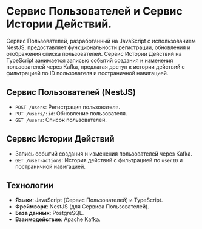 # **Сервис Пользователей** и **Сервис Истории Действий**.
Сервис Пользователей, разработанный на JavaScript с использованием NestJS, предоставляет функциональности регистрации,
обновления и отображения списка пользователей.
Сервис Истории Действий на TypeScript занимается записью событий создания и изменения пользователей через Kafka,
предлагая доступ к истории действий с фильтрацией по ID пользователя и постраничной навигацией.




## Сервис Пользователей (NestJS)
- `POST /users`: Регистрация пользователя.
- `PUT /users/:id`: Обновление пользователя.
- `GET /users`: Список пользователей.

## Сервис Истории Действий
- Запись событий создания и изменения пользователей через Kafka.
- `GET /user-actions`: История действий с фильтрацией по `userID` и постраничной навигацией.

## Технологии
- **Языки**: JavaScript (Сервис Пользователей) и TypeScript.
- **Фреймворк**: NestJS (для Сервиса Пользователей).
- **База данных**: PostgreSQL.
- **Взаимодействие**: Apache Kafka.
